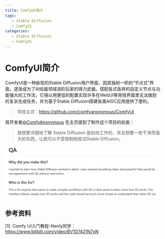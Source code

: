 ```yaml
---
title: ComfyUI简介
tags:
   - Stable Diffusion
   - ComfyUI
categories:
   - Stable Diffusion
   - ComfyUI
---
```




# ComfyUI简介

ComfyUI是一种新型的Stable Diffusion用户界面，因其独树一帜的“节点式”界面，逐渐成为了AI绘画领域进阶玩家的得力武器。搭配各式各样的自定义节点与功能强大的工作流，它得以用更低的配置实现许多在WebUI等常规界面里无法做到的复杂生成任务，并为基于Stable Diffusion搭建各类AIGC应用提供了便利。

> 项目主页：https://github.com/comfyanonymous/ComfyUI

其开发者[@ComfyAnonymous](https://github.com/comfyanonymous/) 在主页提到了制作这个项目的初衷：

> 我想更详细地了解 Stable Diffusion 是如何工作的，并且想要一些干净而强大的东西，让我可以不受限制地尝试Stable Diffusion。

![image-20240225230310894](0_ComfyUI简介.assets/image-20240225230310894.png)



## 参考资料

[1]. Comfy UI入门教程-Nenly同学：https://www.bilibili.com/video/BV1D7421N7xN
